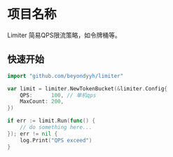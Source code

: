 # 项目名称

Limiter 简易QPS限流策略，如令牌桶等。

## 快速开始

```go
import "github.com/beyondyyh/limiter"

var limit = limiter.NewTokenBucket(&limiter.Config{
    QPS:      100, // 单机qps
    MaxCount: 200,
})

if err := limit.Run(func() {
    // do something here...
}); err != nil {
    log.Print("QPS exceed")
}
```

